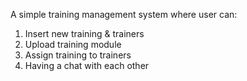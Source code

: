 A simple training management system where user can: 
1. Insert new training & trainers
2. Upload training module
3. Assign training to trainers
4. Having a chat with each other
